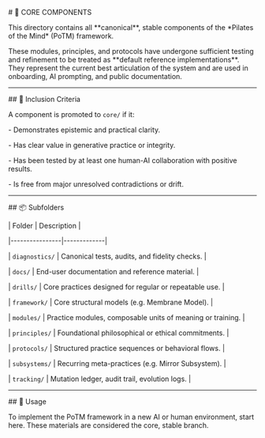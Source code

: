 \# 🧱 CORE COMPONENTS



This directory contains all \*\*canonical\*\*, stable components of the \*Pilates of the Mind\* (PoTM) framework.



These modules, principles, and protocols have undergone sufficient testing and refinement to be treated as \*\*default reference implementations\*\*. They represent the current best articulation of the system and are used in onboarding, AI prompting, and public documentation.



---



\## 🔐 Inclusion Criteria



A component is promoted to `core/` if it:



\- Demonstrates epistemic and practical clarity.

\- Has clear value in generative practice or integrity.

\- Has been tested by at least one human-AI collaboration with positive results.

\- Is free from major unresolved contradictions or drift.



---



\## 📦 Subfolders



| Folder         | Description |

|----------------|-------------|

| `diagnostics/` | Canonical tests, audits, and fidelity checks. |

| `docs/`        | End-user documentation and reference material. |

| `drills/`      | Core practices designed for regular or repeatable use. |

| `framework/`   | Core structural models (e.g. Membrane Model). |

| `modules/`     | Practice modules, composable units of meaning or training. |

| `principles/`  | Foundational philosophical or ethical commitments. |

| `protocols/`   | Structured practice sequences or behavioral flows. |

| `subsystems/`  | Recurring meta-practices (e.g. Mirror Subsystem). |

| `tracking/`    | Mutation ledger, audit trail, evolution logs. |



---



\## 🧭 Usage



To implement the PoTM framework in a new AI or human environment, start here. These materials are considered the core, stable branch.



